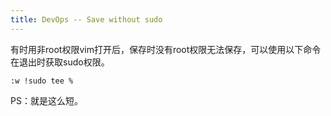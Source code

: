 ```yaml
---
title: DevOps -- Save without sudo
---
```


有时用非root权限vim打开后，保存时没有root权限无法保存，可以使用以下命令在退出时获取sudo权限。
```
:w !sudo tee %
```

PS：就是这么短。 
